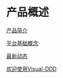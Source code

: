 # 产品概述

[产品简介](产品概述/产品简介.md)

[平台基础概念](产品概述/平台基础概念.md)

[最新动态](产品概述/最新动态.md)

[欢迎使用Visual-DDD](产品概述/欢迎使用Visual-DDD.md)

